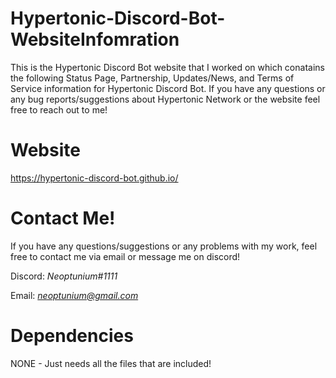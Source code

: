 # Hypertonic-Discord-Bot-WebsiteInfomration
This is the Hypertonic Discord Bot website that I worked on which conatains the following Status Page, Partnership, Updates/News, and Terms of Service information for Hypertonic Discord Bot. If you have any questions or any bug reports/suggestions about Hypertonic Network or the website feel free to reach out to me!

# Website 
https://hypertonic-discord-bot.github.io/

# Contact Me!
 If you have any questions/suggestions or any problems with my work, feel free to contact me via email or message me on discord!

  Discord: *Neoptunium#1111*

  Email: *neoptunium@gmail.com*

# Dependencies 
NONE - Just needs all the files that are included!
